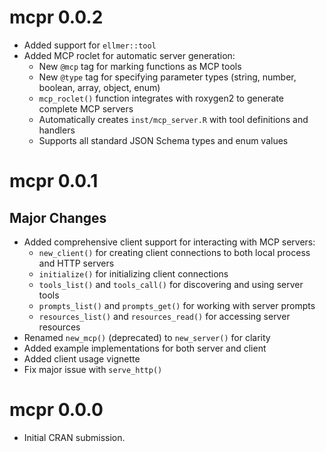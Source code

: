 # mcpr 0.0.2

- Added support for `ellmer::tool`
- Added MCP roclet for automatic server generation:
  - New `@mcp` tag for marking functions as MCP tools
  - New `@type` tag for specifying parameter types (string, number, boolean, array, object, enum)
  - `mcp_roclet()` function integrates with roxygen2 to generate complete MCP servers
  - Automatically creates `inst/mcp_server.R` with tool definitions and handlers
  - Supports all standard JSON Schema types and enum values

# mcpr 0.0.1

## Major Changes

- Added comprehensive client support for interacting with MCP servers:
  - `new_client()` for creating client connections to both local process and HTTP servers
  - `initialize()` for initializing client connections
  - `tools_list()` and `tools_call()` for discovering and using server tools
  - `prompts_list()` and `prompts_get()` for working with server prompts
  - `resources_list()` and `resources_read()` for accessing server resources
- Renamed `new_mcp()` (deprecated) to `new_server()` for clarity
- Added example implementations for both server and client
- Added client usage vignette
- Fix major issue with `serve_http()`

# mcpr 0.0.0

* Initial CRAN submission.
